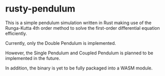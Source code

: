 # rusty-pendulum

This is a simple pendulum simulation written in Rust making use of the Runga-Kutta 4th order method
to solve the first-order differential equation efficiently.

Currently, only the Double Pendulum is implemented.

However, the Single Pendulum and Coupled Pendulum is planned to be implemented in the future.

In addition, the binary is yet to be fully packaged into a WASM module.
